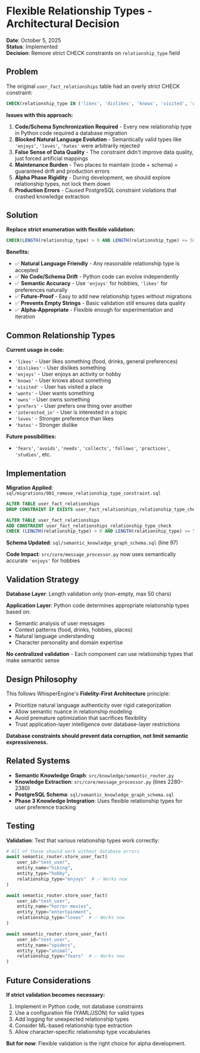 # Flexible Relationship Types - Architectural Decision

**Date**: October 5, 2025  
**Status**: Implemented  
**Decision**: Remove strict CHECK constraints on `relationship_type` field

## Problem

The original `user_fact_relationships` table had an overly strict CHECK constraint:

```sql
CHECK(relationship_type IN ('likes', 'dislikes', 'knows', 'visited', 'wants', 'owns', 'prefers', 'interested_in'))
```

**Issues with this approach:**

1. **Code/Schema Synchronization Required** - Every new relationship type in Python code required a database migration
2. **Blocked Natural Language Evolution** - Semantically valid types like `'enjoys'`, `'loves'`, `'hates'` were arbitrarily rejected
3. **False Sense of Data Quality** - The constraint didn't improve data quality, just forced artificial mappings
4. **Maintenance Burden** - Two places to maintain (code + schema) = guaranteed drift and production errors
5. **Alpha Phase Rigidity** - During development, we should explore relationship types, not lock them down
6. **Production Errors** - Caused PostgreSQL constraint violations that crashed knowledge extraction

## Solution

**Replace strict enumeration with flexible validation:**

```sql
CHECK(LENGTH(relationship_type) > 0 AND LENGTH(relationship_type) <= 50)
```

**Benefits:**

- ✅ **Natural Language Friendly** - Any reasonable relationship type is accepted
- ✅ **No Code/Schema Drift** - Python code can evolve independently
- ✅ **Semantic Accuracy** - Use `'enjoys'` for hobbies, `'likes'` for preferences naturally
- ✅ **Future-Proof** - Easy to add new relationship types without migrations
- ✅ **Prevents Empty Strings** - Basic validation still ensures data quality
- ✅ **Alpha-Appropriate** - Flexible enough for experimentation and iteration

## Common Relationship Types

**Current usage in code:**

- `'likes'` - User likes something (food, drinks, general preferences)
- `'dislikes'` - User dislikes something
- `'enjoys'` - User enjoys an activity or hobby
- `'knows'` - User knows about something
- `'visited'` - User has visited a place
- `'wants'` - User wants something
- `'owns'` - User owns something
- `'prefers'` - User prefers one thing over another
- `'interested_in'` - User is interested in a topic
- `'loves'` - Stronger preference than likes
- `'hates'` - Stronger dislike

**Future possibilities:**
- `'fears'`, `'avoids'`, `'needs'`, `'collects'`, `'follows'`, `'practices'`, `'studies'`, etc.

## Implementation

**Migration Applied**: `sql/migrations/001_remove_relationship_type_constraint.sql`

```sql
ALTER TABLE user_fact_relationships 
DROP CONSTRAINT IF EXISTS user_fact_relationships_relationship_type_check;

ALTER TABLE user_fact_relationships 
ADD CONSTRAINT user_fact_relationships_relationship_type_check 
CHECK (LENGTH(relationship_type) > 0 AND LENGTH(relationship_type) <= 50);
```

**Schema Updated**: `sql/semantic_knowledge_graph_schema.sql` (line 97)

**Code Impact**: `src/core/message_processor.py` now uses semantically accurate `'enjoys'` for hobbies

## Validation Strategy

**Database Layer**: Length validation only (non-empty, max 50 chars)

**Application Layer**: Python code determines appropriate relationship types based on:
- Semantic analysis of user messages
- Context patterns (food, drinks, hobbies, places)
- Natural language understanding
- Character personality and domain expertise

**No centralized validation** - Each component can use relationship types that make semantic sense

## Design Philosophy

This follows WhisperEngine's **Fidelity-First Architecture** principle:
- Prioritize natural language authenticity over rigid categorization
- Allow semantic nuance in relationship modeling
- Avoid premature optimization that sacrifices flexibility
- Trust application-layer intelligence over database-layer restrictions

**Database constraints should prevent data corruption, not limit semantic expressiveness.**

## Related Systems

- **Semantic Knowledge Graph**: `src/knowledge/semantic_router.py`
- **Knowledge Extraction**: `src/core/message_processor.py` (lines 2280-2380)
- **PostgreSQL Schema**: `sql/semantic_knowledge_graph_schema.sql`
- **Phase 3 Knowledge Integration**: Uses flexible relationship types for user preference tracking

## Testing

**Validation**: Test that various relationship types work correctly:

```python
# All of these should work without database errors
await semantic_router.store_user_fact(
    user_id="test_user",
    entity_name="hiking",
    entity_type="hobby",
    relationship_type="enjoys"  # ✅ Works now
)

await semantic_router.store_user_fact(
    user_id="test_user",
    entity_name="horror movies",
    entity_type="entertainment",
    relationship_type="loves"  # ✅ Works now
)

await semantic_router.store_user_fact(
    user_id="test_user",
    entity_name="spiders",
    entity_type="animal",
    relationship_type="fears"  # ✅ Works now
)
```

## Future Considerations

**If strict validation becomes necessary:**
1. Implement in Python code, not database constraints
2. Use a configuration file (YAML/JSON) for valid types
3. Add logging for unexpected relationship types
4. Consider ML-based relationship type extraction
5. Allow character-specific relationship type vocabularies

**But for now**: Flexible validation is the right choice for alpha development.
